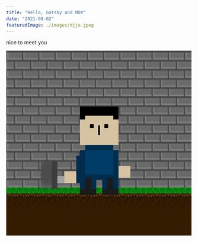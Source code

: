 ```yaml
---
title: "Hello, Gatsby and MDX"
date: "2021-08-02"
featuredImage: ./images/djje.jpeg
---
```


nice to meet you

![이미지](./images/djje.jpeg)
